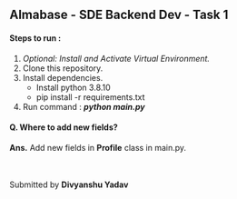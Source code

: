 ## Almabase - SDE Backend Dev - Task 1

#### Steps to run :
1. *Optional: Install and Activate Virtual Environment.*
2. Clone this repository.
3. Install dependencies. 
    - Install python 3.8.10
    - pip install -r requirements.txt
4. Run command : ***python main.py*** 

#### Q. Where to add new fields?
**Ans.** Add new fields in **Profile** class in main.py.

<br /><br />
Submitted by __Divyanshu Yadav__
